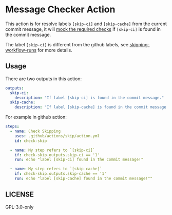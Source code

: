 # Message Checker Action

This action is for resolve labels `[skip-ci]` and `[skip-cache]` from
the current commit message, it will [mock the required checks][mock]
if `[skip-ci]` is found in the commit message.

The label `[skip-ci]` is different from the github labels, see
[skipping-workflow-runs][github] for more details.

## Usage

There are two outputs in this action:

```yaml
outputs:
  skip-ci:
    description: "If label [skip-ci] is found in the commit message."
  skip-cache:
    description: "If label [skip-cache] is found in the commit message."
```

For example in github action:

```yaml
steps:
  - name: Check Skipping
    uses: .github/actions/skip/action.yml
    id: check-skip

  - name: My step refers to `[skip-ci]`
    if: check-skip.outputs.skip-ci == '1'
    run: echo "label [skip-ci] found in the commit message!"

  - name: My step refers to `[skip-cache]`
    if: check-skip.outputs.skip-cache == '1'
    run: echo "label [skip-cache] found in the commit message!""
```

## LICENSE

GPL-3.0-only

[gear]: https://github.com/gear-tech/gear
[github]: https://docs.github.com/en/actions/managing-workflow-runs/skipping-workflow-runs
[mock]: ../mock/README.md
